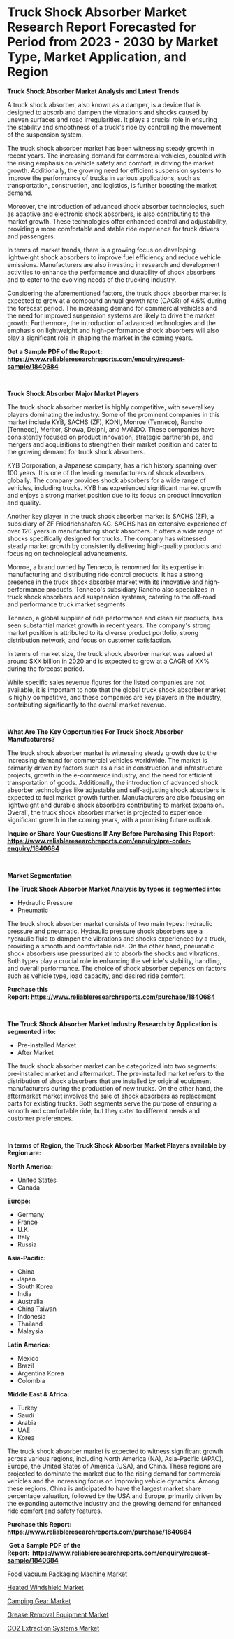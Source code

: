 <p><h1>Truck Shock Absorber Market Research Report Forecasted for Period from 2023 -  2030 by Market Type, Market Application, and Region</h1></p><p><strong>Truck Shock Absorber Market Analysis and Latest Trends</strong></p>
<p><p>A truck shock absorber, also known as a damper, is a device that is designed to absorb and dampen the vibrations and shocks caused by uneven surfaces and road irregularities. It plays a crucial role in ensuring the stability and smoothness of a truck's ride by controlling the movement of the suspension system.</p><p>The truck shock absorber market has been witnessing steady growth in recent years. The increasing demand for commercial vehicles, coupled with the rising emphasis on vehicle safety and comfort, is driving the market growth. Additionally, the growing need for efficient suspension systems to improve the performance of trucks in various applications, such as transportation, construction, and logistics, is further boosting the market demand.</p><p>Moreover, the introduction of advanced shock absorber technologies, such as adaptive and electronic shock absorbers, is also contributing to the market growth. These technologies offer enhanced control and adjustability, providing a more comfortable and stable ride experience for truck drivers and passengers.</p><p>In terms of market trends, there is a growing focus on developing lightweight shock absorbers to improve fuel efficiency and reduce vehicle emissions. Manufacturers are also investing in research and development activities to enhance the performance and durability of shock absorbers and to cater to the evolving needs of the trucking industry.</p><p>Considering the aforementioned factors, the truck shock absorber market is expected to grow at a compound annual growth rate (CAGR) of 4.6% during the forecast period. The increasing demand for commercial vehicles and the need for improved suspension systems are likely to drive the market growth. Furthermore, the introduction of advanced technologies and the emphasis on lightweight and high-performance shock absorbers will also play a significant role in shaping the market in the coming years.</p></p>
<p><strong>Get a Sample PDF of the Report:&nbsp; <a href="https://www.reliableresearchreports.com/enquiry/request-sample/1840684">https://www.reliableresearchreports.com/enquiry/request-sample/1840684</a></strong></p>
<p>&nbsp;</p>
<p><strong>Truck Shock Absorber Major Market Players</strong></p>
<p><p>The truck shock absorber market is highly competitive, with several key players dominating the industry. Some of the prominent companies in this market include KYB, SACHS (ZF), KONI, Monroe (Tenneco), Rancho (Tenneco), Meritor, Showa, Delphi, and MANDO. These companies have consistently focused on product innovation, strategic partnerships, and mergers and acquisitions to strengthen their market position and cater to the growing demand for truck shock absorbers.</p><p>KYB Corporation, a Japanese company, has a rich history spanning over 100 years. It is one of the leading manufacturers of shock absorbers globally. The company provides shock absorbers for a wide range of vehicles, including trucks. KYB has experienced significant market growth and enjoys a strong market position due to its focus on product innovation and quality.</p><p>Another key player in the truck shock absorber market is SACHS (ZF), a subsidiary of ZF Friedrichshafen AG. SACHS has an extensive experience of over 120 years in manufacturing shock absorbers. It offers a wide range of shocks specifically designed for trucks. The company has witnessed steady market growth by consistently delivering high-quality products and focusing on technological advancements.</p><p>Monroe, a brand owned by Tenneco, is renowned for its expertise in manufacturing and distributing ride control products. It has a strong presence in the truck shock absorber market with its innovative and high-performance products. Tenneco's subsidiary Rancho also specializes in truck shock absorbers and suspension systems, catering to the off-road and performance truck market segments.</p><p>Tenneco, a global supplier of ride performance and clean air products, has seen substantial market growth in recent years. The company's strong market position is attributed to its diverse product portfolio, strong distribution network, and focus on customer satisfaction.</p><p>In terms of market size, the truck shock absorber market was valued at around $XX billion in 2020 and is expected to grow at a CAGR of XX% during the forecast period.</p><p>While specific sales revenue figures for the listed companies are not available, it is important to note that the global truck shock absorber market is highly competitive, and these companies are key players in the industry, contributing significantly to the overall market revenue.</p></p>
<p>&nbsp;</p>
<p><strong>What Are The Key Opportunities For Truck Shock Absorber Manufacturers?</strong></p>
<p><p>The truck shock absorber market is witnessing steady growth due to the increasing demand for commercial vehicles worldwide. The market is primarily driven by factors such as a rise in construction and infrastructure projects, growth in the e-commerce industry, and the need for efficient transportation of goods. Additionally, the introduction of advanced shock absorber technologies like adjustable and self-adjusting shock absorbers is expected to fuel market growth further. Manufacturers are also focusing on lightweight and durable shock absorbers contributing to market expansion. Overall, the truck shock absorber market is projected to experience significant growth in the coming years, with a promising future outlook.</p></p>
<p><strong>Inquire or Share Your Questions If Any Before Purchasing This Report: <a href="https://www.reliableresearchreports.com/enquiry/pre-order-enquiry/1840684">https://www.reliableresearchreports.com/enquiry/pre-order-enquiry/1840684</a></strong></p>
<p>&nbsp;</p>
<p><strong>Market Segmentation</strong></p>
<p><strong>The Truck Shock Absorber Market Analysis by types is segmented into:</strong></p>
<p><ul><li>Hydraulic Pressure</li><li>Pneumatic</li></ul></p>
<p><p>The truck shock absorber market consists of two main types: hydraulic pressure and pneumatic. Hydraulic pressure shock absorbers use a hydraulic fluid to dampen the vibrations and shocks experienced by a truck, providing a smooth and comfortable ride. On the other hand, pneumatic shock absorbers use pressurized air to absorb the shocks and vibrations. Both types play a crucial role in enhancing the vehicle's stability, handling, and overall performance. The choice of shock absorber depends on factors such as vehicle type, load capacity, and desired ride comfort.</p></p>
<p><strong>Purchase this Report:&nbsp;<a href="https://www.reliableresearchreports.com/purchase/1840684">https://www.reliableresearchreports.com/purchase/1840684</a></strong></p>
<p>&nbsp;</p>
<p><strong>The Truck Shock Absorber Market Industry Research by Application is segmented into:</strong></p>
<p><ul><li>Pre-installed Market</li><li>After Market</li></ul></p>
<p><p>The truck shock absorber market can be categorized into two segments: pre-installed market and aftermarket. The pre-installed market refers to the distribution of shock absorbers that are installed by original equipment manufacturers during the production of new trucks. On the other hand, the aftermarket market involves the sale of shock absorbers as replacement parts for existing trucks. Both segments serve the purpose of ensuring a smooth and comfortable ride, but they cater to different needs and customer preferences.</p></p>
<p>&nbsp;</p>
<p><strong>In terms of Region, the Truck Shock Absorber Market Players available by Region are:</strong></p>
<p>
    <p> <strong> North America: </strong>
        <ul>
            <li>United States</li>
            <li>Canada</li>
        </ul>
        </p> 
    <p> <strong> Europe: </strong>
        <ul>
            <li>Germany</li>
            <li>France</li>
            <li>U.K.</li>
            <li>Italy</li>
            <li>Russia</li>
        </ul>
        </p> 
    <p> <strong> Asia-Pacific: </strong>
        <ul>
            <li>China</li>
            <li>Japan</li>
            <li>South Korea</li>
            <li>India</li>
            <li>Australia</li>
            <li>China Taiwan</li>
            <li>Indonesia</li>
            <li>Thailand</li>
            <li>Malaysia</li>
        </ul>
        </p> 
    <p> <strong> Latin America: </strong>
        <ul>
            <li>Mexico</li>
            <li>Brazil</li>
            <li>Argentina Korea</li>
            <li>Colombia</li>
        </ul>
        </p> 
    <p> <strong> Middle East & Africa: </strong>
        <ul>
            <li>Turkey</li>
            <li>Saudi</li>
            <li>Arabia</li>
            <li>UAE</li>
            <li>Korea</li>
        </ul>
    </p>
    </p>
<p><p>The truck shock absorber market is expected to witness significant growth across various regions, including North America (NA), Asia-Pacific (APAC), Europe, the United States of America (USA), and China. These regions are projected to dominate the market due to the rising demand for commercial vehicles and the increasing focus on improving vehicle dynamics. Among these regions, China is anticipated to have the largest market share percentage valuation, followed by the USA and Europe, primarily driven by the expanding automotive industry and the growing demand for enhanced ride comfort and safety features.</p></p>
<p><strong>Purchase this Report: <a href="https://www.reliableresearchreports.com/purchase/1840684">https://www.reliableresearchreports.com/purchase/1840684</a></strong></p>
<p>&nbsp;<strong>Get a Sample PDF of the Report:&nbsp;&nbsp;<a href="https://www.reliableresearchreports.com/enquiry/request-sample/1840684">https://www.reliableresearchreports.com/enquiry/request-sample/1840684</a></strong></p>
<p><strong></strong></p>
<p><p><a href="https://www.linkedin.com/pulse/food-vacuum-packaging-machine-market-share-amp-new-trends-fe0df/">Food Vacuum Packaging Machine Market</a></p><p><a href="https://github.com/aliciawhite5576/Market-Research-Report-List-1/blob/main/heated-windshield-market.md">Heated Windshield Market</a></p><p><a href="https://medium.com/@the.strong.zer0/decoding-camping-gear-market-metrics-market-share-trends-and-growth-patterns-29e48160ffb2">Camping Gear Market</a></p><p><a href="https://github.com/marloy8/Market-Research-Report-List-1/blob/main/grease-removal-equipment-market.md">Grease Removal Equipment Market</a></p><p><a href="https://www.linkedin.com/pulse/decoding-co2-extraction-systems-market-deep-r5bof/">CO2 Extraction Systems Market</a></p></p>